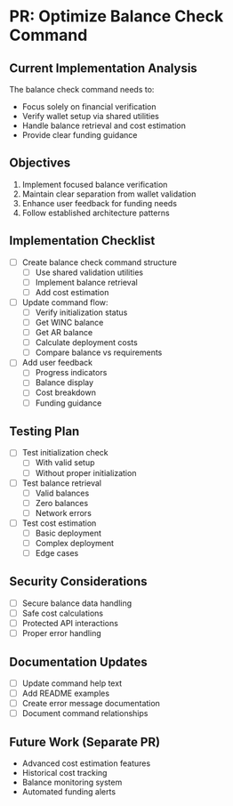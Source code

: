 # PR: Optimize Balance Check Command

## Current Implementation Analysis
The balance check command needs to:
- Focus solely on financial verification
- Verify wallet setup via shared utilities
- Handle balance retrieval and cost estimation
- Provide clear funding guidance

## Objectives
1. Implement focused balance verification
2. Maintain clear separation from wallet validation
3. Enhance user feedback for funding needs
4. Follow established architecture patterns

## Implementation Checklist
- [ ] Create balance check command structure
  - [ ] Use shared validation utilities
  - [ ] Implement balance retrieval
  - [ ] Add cost estimation
- [ ] Update command flow:
  - [ ] Verify initialization status
  - [ ] Get WINC balance
  - [ ] Get AR balance
  - [ ] Calculate deployment costs
  - [ ] Compare balance vs requirements
- [ ] Add user feedback
  - [ ] Progress indicators
  - [ ] Balance display
  - [ ] Cost breakdown
  - [ ] Funding guidance

## Testing Plan
- [ ] Test initialization check
  - [ ] With valid setup
  - [ ] Without proper initialization
- [ ] Test balance retrieval
  - [ ] Valid balances
  - [ ] Zero balances
  - [ ] Network errors
- [ ] Test cost estimation
  - [ ] Basic deployment
  - [ ] Complex deployment
  - [ ] Edge cases

## Security Considerations
- [ ] Secure balance data handling
- [ ] Safe cost calculations
- [ ] Protected API interactions
- [ ] Proper error handling

## Documentation Updates
- [ ] Update command help text
- [ ] Add README examples
- [ ] Create error message documentation
- [ ] Document command relationships

## Future Work (Separate PR)
- Advanced cost estimation features
- Historical cost tracking
- Balance monitoring system
- Automated funding alerts 